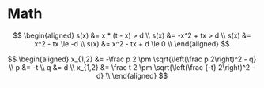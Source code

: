 # Math

$$
\begin{aligned}
s(x) &= x * (t - x) > d \\
s(x) &= -x^2 + tx > d \\
s(x) &= x^2 - tx \le -d \\
s(x) &= x^2 - tx + d \le 0 \\
\end{aligned}
$$

$$
\begin{aligned}
x_{1,2} &= -\frac p 2 \pm \sqrt{\left(\frac p 2\right)^2 - q} \\
p &= -t \\
q &= d \\
x_{1,2} &= \frac t 2 \pm \sqrt{\left(\frac {-t} 2\right)^2 - d} \\
\end{aligned}
$$
